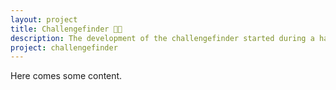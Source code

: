 ```yaml
---
layout: project
title: Challengefinder 🔎💡
description: The development of the challengefinder started during a hackathon. I continued working on the tool as part of a project thesis at DHBW Mannheim.
project: challengefinder
---
```

Here comes some content.